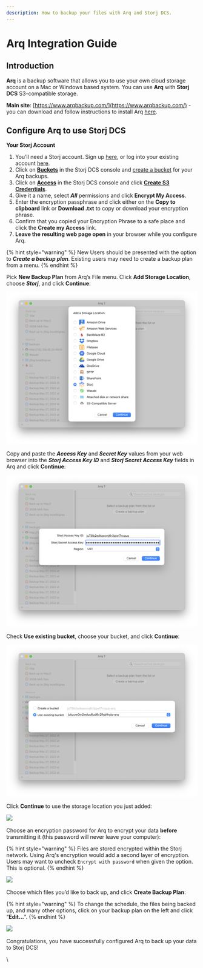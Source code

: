 ```yaml
---
description: How to backup your files with Arq and Storj DCS.
---
```


# Arq Integration Guide

## Introduction

**Arq** is a backup software that allows you to use your own cloud storage account on a Mac or Windows based system. You can use **Arq** with **Storj DCS** S3-compatible storage.

**Main site**: [https://www.arqbackup.com/](https://www.arqbackup.com/) - you can download and follow instructions to install Arq [here](https://www.arqbackup.com/download/).

## Configure Arq to use Storj DCS



**Your Storj Account**

1. You’ll need a Storj account. Sign up [here](https://storj.io/signup), or log into your existing account [here](https://storj.io/login).
2. Click on [**Buckets**](../getting-started/satellite-developer-account/objects.md) in the Storj DCS console and [create a bucket](../getting-started/quickstart-objectbrowser.md#creating-buckets) for your Arq backups.
3. Click on [**Access**](../getting-started/satellite-developer-account/access-grants.md) in the Storj DCS console and click [**Create S3 Credentials**](../getting-started/satellite-developer-account/access-grants.md#create-s3-credentials).
4. Give it a name, select _**All**_ permissions and click **Encrypt My Access**.
5. Enter the encryption passphrase and click either on the **Copy to clipboard** link or **Download .txt** to copy or download your encryption phrase.
6. Confirm that you copied your Encryption Phrase to a safe place and click the **Create my Access** link.
7. **Leave the resulting web page open** in your browser while you configure Arq.

{% hint style="warning" %}
New Users should be presented with the option to _**Create a backup plan**_.  Existing users may need to create a backup plan from a menu.
{% endhint %}

Pick **New Backup Plan** from Arq’s File menu. Click **Add Storage Location**, choose _**Storj**_, and click **Continue**:

![](<../.gitbook/assets/image (34).png>)

Copy and paste the _**Access Key**_ and _**Secret Key**_ values from your web browser into the _**Storj Access Key ID**_ and _**Storj Secret Access Key**_ fields in Arq and click **Continue**:

![](<../.gitbook/assets/image (42).png>)

Check **Use existing bucket**, choose your bucket, and click **Continue**:

![](<../.gitbook/assets/image (32).png>)

Click **Continue** to use the storage location you just added:

![](https://www.arqbackup.com/blog/wp-content/uploads/2022/05/Screen-Shot-2022-05-27-at-9.45.48-AM-1024x814.png)

Choose an encryption password for Arq to encrypt your data **before** transmitting it (this password will never leave your computer):

{% hint style="warning" %}
Files are stored encrypted within the Storj network.  Using Arq's encryption would add a second layer of encryption.  Users may want to uncheck `Encrypt with password` when given the option.  This is optional.&#x20;
{% endhint %}

![](https://www.arqbackup.com/blog/wp-content/uploads/2022/05/Screen-Shot-2022-05-27-at-9.46.38-AM-1024x814.png)

Choose which files you’d like to back up, and click **Create Backup Plan**:

{% hint style="warning" %}
&#x20;To change the schedule, the files being backed up, and many other options, click on your backup plan on the left and click “**Edit…**”.
{% endhint %}

![](https://www.arqbackup.com/blog/wp-content/uploads/2022/05/Screen-Shot-2022-05-27-at-9.47.12-AM-1024x814.png)

Congratulations, you have successfully configured Arq to back up your data to Storj DCS!

\
